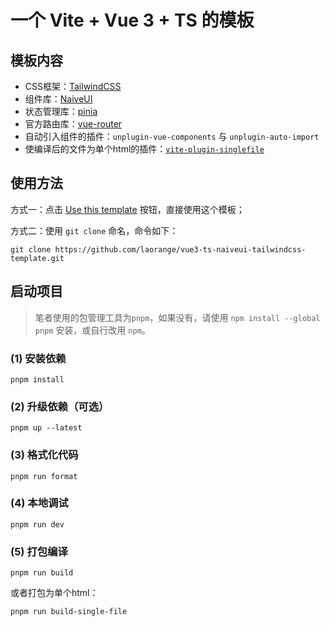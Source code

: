 # 一个 Vite + Vue 3 + TS 的模板

## 模板内容

- CSS框架：[TailwindCSS](https://tailwindcss.com/)
- 组件库：[NaiveUI](https://www.naiveui.com/zh-CN/os-theme)
- 状态管理库：[pinia](https://pinia.vuejs.org/)
- 官方路由库：[vue-router](https://router.vuejs.org/zh/)
- 自动引入组件的插件：`unplugin-vue-components` 与 `unplugin-auto-import`
- 使编译后的文件为单个html的插件：[`vite-plugin-singlefile`](https://github.com/richardtallent/vite-plugin-singlefile)

## 使用方法

方式一：点击 [Use this template](https://github.com/laorange/vue3-ts-naiveui-tailwindcss-template/generate) 按钮，直接使用这个模板；

方式二：使用 `git clone` 命名，命令如下：

```
git clone https://github.com/laorange/vue3-ts-naiveui-tailwindcss-template.git
```

## 启动项目

> 笔者使用的包管理工具为`pnpm`，如果没有，请使用 `npm install --global pnpm` 安装，或自行改用 `npm`。

### (1) 安装依赖

```
pnpm install
```

### (2) 升级依赖（可选）

```
pnpm up --latest
```

### (3) 格式化代码

```
pnpm run format
```

### (4) 本地调试

```
pnpm run dev
```

### (5) 打包编译

```
pnpm run build
```

或者打包为单个html：

```
pnpm run build-single-file
```
